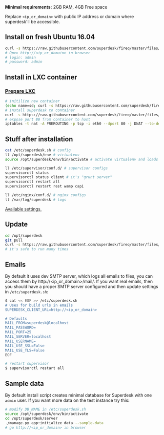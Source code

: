 **Minimal requirements:**
2GB RAM, 4GB Free space

Replace `<ip_or_domain>` with public IP address or domain where superdesk'll be accessible.

## Install on fresh Ubuntu 16.04
```sh
curl -s https://raw.githubusercontent.com/superdesk/fireq/master/files/superdesk/install | sudo bash
# Open http://<ip_or_domain> in browser
# login: admin
# password: admin
```

## Install in LXC container

### [Prepare LXC](../../docs/lxc.md)

```sh
# initilize new container
(echo name=sd; curl -s https://raw.githubusercontent.com/superdesk/fireq/master/files/superdesk/lxc-init) | sudo bash
# install superdesk to container
curl -s https://raw.githubusercontent.com/superdesk/fireq/master/files/superdesk/install | ssh root@sd
# expose port 80 from container to host
iptables -t nat -A PREROUTING -p tcp -i eth0 --dport 80 -j DNAT --to-destination $(sudo lxc-info -iH -n sd)
```

## Stuff after installation
```sh
cat /etc/superdesk.sh # config
ll /opt/superdesk/env # virtualenv
source /opt/superdesk/env/bin/activate # activate virtualenv and loads variables from /etc/superdesk.sh

ll /etc/supervisor/conf.d/ # supervisor configs
supervisorctl status
supervisorctl status client # it's "grunt server"
supervisorctl restart all
supervisorctl restart rest wamp capi

ll /etc/nginx/conf.d/ # nginx configs
ll /var/log/superdesk # logs
```

[Available settings.](https://superdesk.readthedocs.io/en/latest/settings.html#default-settings)

## Update
```sh
cd /opt/superdesk
git pull
curl -s https://raw.githubusercontent.com/superdesk/fireq/master/files/superdesk/install | sudo bash
# it's safe to run many times
```

## Emails
By default it uses dev SMTP server, which logs all emails to files, you can access them by http://<ip_or_domain>/mail/. If you want real emails, then you should have a proper SMTP server configured and then update settings in `/etc/superdesk.sh`:
```sh
$ cat << EOF >> /etc/superdesk.sh
# Uses for build urls in emails
SUPERDESK_CLIENT_URL=http://<ip_or_domain>

# Defaults
MAIL_FROM=superdesk@localhost
MAIL_PASSWORD=
MAIL_PORT=25
MAIL_SERVER=localhost
MAIL_USERNAME=
MAIL_USE_SSL=False
MAIL_USE_TLS=False
EOF

# restart supervisor
$ supervisorctl restart all
```

## Sample data
By default install script creates minimal database for Superdesk with one `admin` user. If you want more data on the test instance try this:
```sh
# modify DB_NAME in /etc/superdesk.sh
source /opt/superdesk/env/bin/activate
cd /opt/superdesk/server
./manage.py app:initialize_data --sample-data
# go http://<ip_or_domain> in browser
```
